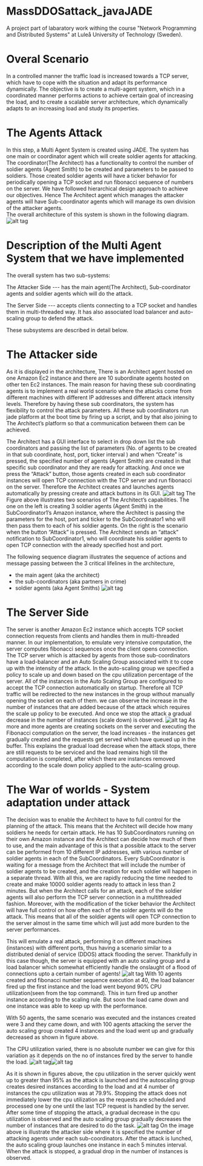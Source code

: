 # MassDDOSattack_javaJADE
A project part of labaratory work withing the course "Network Programming and Distributed Systems" at Luleå University of Technology (Sweden).

# Overal Scenario
In a controlled manner the traffic load is increased towards a TCP server, which have to cope with the situation and adapt its performance dynamically.
The objective is to create a multi-agent system, which in a coordinated manner performs actions to achieve certain goal of increasing the load, and to create a scalable server architecture, which dynamically adapts to an increasing load and study its properties.

# The Agents Attack
In this step, a Multi Agent System is created using JADE. The system has one main or coordinator agent which will create soldier agents for attacking. The coordinator(The Architect) has a functionality to control the number of soldier agents (Agent Smith) to be created and parameters to be passed to soldiers. Those created soldier agents will have a ticker behavior for periodically opening a TCP socket and run fibonacci sequence of numbers on the server.
We have followed hierarchical design approach to achieve our objectives. Hence The Architect agent which manages the attacker agents will have Sub-coordinator agents which will manage its own division of the attacker agents.  
The overall architecture of this system is shown in the following diagram.
![alt tag](https://github.com/dimcey/MassDDOSattack_javaJADE/blob/master/Overall_Architecture.png)

# Description of the Multi Agent System that we have implemented
The overall system has two sub-systems: 

The Attacker Side --- has the main agent(The Architect), Sub-coordinator agents and soldier agents which will do the attack.

The Server Side --- accepts clients connecting to a TCP socket and handles them in multi-threaded way. It has also associated load balancer and auto-scaling group to defend the attack.

These subsystems are described in detail below.

# The Attacker side 
As it is displayed in the architecture, There is an Architect agent hosted on one Amazon Ec2 instance and there are 10 subordinate agents hosted on other ten Ec2 instances. The main reason for having these sub coordinating agents is to implement a real world scenario where the attacks come from different machines with different IP addresses and different attack intensity levels. Therefore by having these sub coordinators, the system has flexibility to control the attack parameters.
All these sub coordinators run jade platform at the boot time by firing up a script, and by that also joining to The Architect’s platform so that a communication between them can be achieved.

The Architect has a GUI interface to select in drop down list the sub coordinators and passing the list of parameters (No. of agents to be created in that sub coordinate, host, port, ticker interval ) and when “Create” is pressed, the specified number of agents (Agent Smith) are created in that specific sub coordinator and they are ready for attacking. And once we press the “Attack” button, those agents created in each sub coordinator instances will open TCP connection with the TCP server and run fibonacci on the server. Therefore the Architect creates and launches agents automatically by pressing create and attack buttons in its GUI.
![alt tag](https://github.com/dimcey/MassDDOSattack_javaJADE/blob/master/GUI.png)
The Figure above illustrates two scenarios of The Architect’s capabilities. The one on the left is creating 3 soldier agents (Agent Smith) in the SubCoordinator1’s Amazon instance, where the Architect is passing the parameters for the host, port and ticker to the SubCoordinator1 who will then pass them to each of his soldier agents. On the right is the scenario when the button “Attack” is pressed. The Architect sends an “attack” notification to SubCoordinator1, who will coordinate his soldier agents to open TCP connection with the already specified host and port.

The following sequence diagram illustrates the sequence of actions and message passing between the 3 critical lifelines in the architecture, 
- the main agent (aka the architect)
- the sub-coordinators (aka partners in crime)
- soldier agents (aka Agent Smiths)
![alt tag](https://github.com/dimcey/MassDDOSattack_javaJADE/blob/master/SequenceDiagram.png)

# The Server Side 
The server is another Amazon Ec2 instance  which accepts TCP socket connection requests from clients and handles them in multi-threaded manner. In our implementation, to emulate very intensive computation, the server computes fibonacci sequences once the client opens connection.
The TCP server which is attacked by agents from those sub-coordinators have a load-balancer and an Auto Scaling Group associated with it to cope up with the intensity of the attack. In the auto-scaling group we specified a policy to scale up and down based on the cpu utilization percentage of the server. All of the instances in the Auto Scaling Group are configured to accept the TCP connection automatically on startup. Therefore all TCP traffic will be redirected to the new instances in the group without manually opening the socket on each of them.
we can observe the increase in the number of instances that are added because of the attack which requires the scale up policy to be executed. And once we stop the attack a gradual decrease in the number of instances (scale down) is observed.
![alt tag](https://github.com/dimcey/MassDDOSattack_javaJADE/blob/master/LoadBalancer_data.png)
As more and more agents are creating sockets on the server and executing the Fibonacci computation on the server, the load increases - the instances get gradually created and the requests get served which have queued up in the buffer. This explains the gradual load decrease when the attack stops, there are still requests to be serviced and the load remains high till the computation is completed, after which there are instances removed according to the scale down policy applied to the auto-scaling group.

# The War of worlds - System adaptation under attack 
The decision was to enable the Architect to have to full control for the planning of the attack. This means that the Architect will decide how many soldiers he needs for certain attack. He has 10 SubCoordinators running on their own Amazon instance and the Architect can decide how much of them to use, and the main advantage of this is that a possible attack to the server can be performed from 10 different IP addresses, with various number of soldier agents in each of the SubCoordinators. Every SubCoordinator is waiting for a message from the Architect that will include the number of soldier agents to be created, and the creation for each soldier will happen in a separate thread. With all this, we are rapidly reducing the time needed to create and make 10000 soldier agents ready to attack in less than 2 minutes. But when the Architect calls for an attack, each of the soldier agents will also perform the TCP server connection in a multithreaded fashion. Moreover, with the modification of the ticker behavior the Architect will have full control on how often each of the solder agents will do the attack. This means that all of the soldier agents will open TCP connection to the server almost in the same time which will just add more burden to the server performances.

This will emulate a real attack, performing it on different machines (instances) with different ports, thus having a scenario similar to a distributed denial of service (DDOS) attack flooding the server. Thankfully in this case though, the server is equipped with an auto scaling group and a load balancer which somewhat efficiently handle the onslaught of a flood of connections upto a certain number of agents!
![alt tag](https://github.com/dimcey/MassDDOSattack_javaJADE/blob/master/NumberOfInstances.png)
With 10 agents created and fibonacci number sequence execution at 40, the load balancer fired up the first instance and the load went beyond 90% CPU utilization(seen from the top command). This in turn fired up another instance according to the scaling rule. But soon the load came down and one instance was able to keep up with the performance. 

With 50 agents, the same scenario was executed and the instances created were 3 and they came down, and with 100 agents attacking the server the auto scaling group created 4 instances and the load went up and gradually decreased as shown in figure above. 

The CPU utilization varied, there is no absolute number we can give for this variation as it depends on the no of instances fired by the server to handle the load. 
![alt tag](https://github.com/dimcey/MassDDOSattack_javaJADE/blob/master/autoScaling.png)![alt tag](https://github.com/dimcey/MassDDOSattack_javaJADE/blob/master/vncImage.png)

As it is shown in figures above, the cpu utilization in the server quickly went up to greater than 95% as the attack is launched and the autoscaling group creates desired instances according to the load and at 4 number of instances the cpu utilization was at 79.9%. Stopping the attack does not immediately lower the cpu utilization as the requests are scheduled and processed one by one until the last TCP request is handled by the server. After some time of stopping the attack, a gradual decrease in the cpu utilization is observed and the auto scaling group gradually decreases the number of instances that are desired to do the task.
![alt tag](https://github.com/dimcey/MassDDOSattack_javaJADE/blob/master/JADEimage.png)
On the image above is illustrate the attacker side where it is specified the number of attacking agents under each sub-coordinators. After the attack is lunched, the auto scaling group launches one instance in each 5 minutes interval. When the attack is stopped, a gradual drop in the number of instances is observed.

